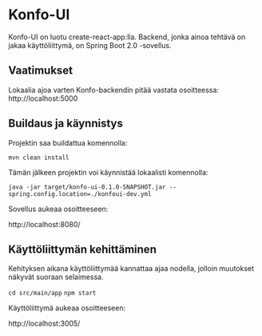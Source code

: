 # Konfo-UI

Konfo-UI on luotu create-react-app:lla. Backend, jonka ainoa tehtävä on jakaa käyttöliittymä, on Spring Boot 2.0 -sovellus.

## Vaatimukset

Lokaalia ajoa varten Konfo-backendin pitää vastata osoitteessa: http://localhost:5000

## Buildaus ja käynnistys

Projektin saa buildattua komennolla:

`mvn clean install`

Tämän jälkeen projektin voi käynnistää lokaalisti komennolla:

`java -jar target/konfo-ui-0.1.0-SNAPSHOT.jar --spring.config.location=./konfoui-dev.yml`

Sovellus aukeaa osoitteeseen:

http://localhost:8080/

## Käyttöliittymän kehittäminen

Kehityksen aikana käyttöliittymää kannattaa ajaa nodella, jolloin muutokset näkyvät suoraan selaimessa.

`cd src/main/app`
`npm start`

Käyttöliittymä aukeaa osoitteeseen:

http://localhost:3005/
